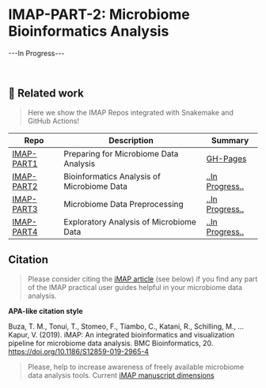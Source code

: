 # IMAP-PART-2: Microbiome Bioinformatics Analysis

---In Progress---

<br> 

## :tada: Related work
> Here we show the IMAP Repos integrated with Snakemake and GitHub Actions!

| Repo | Description | Summary |
|-------------------------|---------------------------------------------------|-----------------|
| [IMAP-PART1](https://github.com/tmbuza/imap-requirements/) | Preparing for Microbiome Data Analysis | [GH-Pages](https://tmbuza.github.io/imap-requirements/) |
| [IMAP-PART2](https://github.com/tmbuza/imap-bioinformatics/) | Bioinformatics Analysis of Microbiome Data | [..In Progress..](https://tmbuza.github.io/imap-bioinformatics/) |
| [IMAP-PART3](https://github.com/tmbuza/imap-data-preprocessing/) | Microbiome Data Preprocessing | [..In Progress..](https://tmbuza.github.io/imap-data-preprocessing/) |
| [IMAP-PART4](https://github.com/tmbuza/imap-exploratory-analysis/) | Exploratory Analysis of Microbiome Data | [..In Progress..](https://tmbuza.github.io/imap-exploratory-analysis/) |


## Citation
> Please consider citing the [iMAP article](https://rdcu.be/b5iVj) (see below) if you find any part of the IMAP practical user guides helpful in your microbiome data analysis.

**APA-like citation style**

Buza, T. M., Tonui, T., Stomeo, F., Tiambo, C., Katani, R., Schilling, M., … Kapur, V. (2019). iMAP: An integrated bioinformatics and visualization pipeline for microbiome data analysis. BMC Bioinformatics, 20. https://doi.org/10.1186/S12859-019-2965-4

> Please, help to increase awareness of freely available microbiome data analysis tools.
Current [iMAP manuscript dimensions](https://badge.dimensions.ai/details/id/pub.1117740326)

